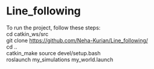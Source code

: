 # Line_following
To run the project, follow these steps:</br>
cd catkin_ws/src </br>
git clone https://github.com/Neha-Kurian/Line_following/ </br>
cd .. </br>
catkin_make
source devel/setup.bash</br>
roslaunch my_simulations my_world.launch</br>
